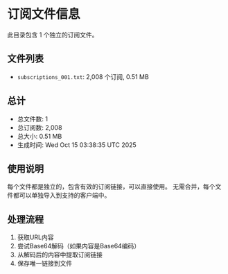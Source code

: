 # 订阅文件信息

此目录包含 1 个独立的订阅文件。

## 文件列表

- `subscriptions_001.txt`: 2,008 个订阅, 0.51 MB

## 总计
- 总文件数: 1
- 总订阅数: 2,008
- 总大小: 0.51 MB
- 生成时间: Wed Oct 15 03:38:35 UTC 2025

## 使用说明
每个文件都是独立的，包含有效的订阅链接，可以直接使用。
无需合并，每个文件都可以单独导入到支持的客户端中。

## 处理流程
1. 获取URL内容
2. 尝试Base64解码（如果内容是Base64编码）
3. 从解码后的内容中提取订阅链接
4. 保存唯一链接到文件

